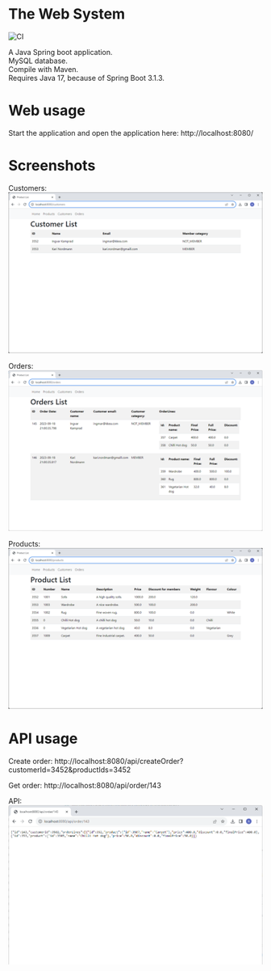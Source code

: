 The Web System
===================================
![CI](https://github.com/andreasrosdal/kristiansund/actions/workflows/ci.yml/badge.svg)

A Java Spring boot application.  
MySQL database.  
Compile with Maven.  
Requires Java 17, because of Spring Boot 3.1.3.

Web usage
========= 
Start the application and open the application here:
http://localhost:8080/

Screenshots
===========
Customers:
![Customers](customers.png "Customers")

Orders:
![Orders](orders.png "Orders")

Products:
![Products](products.png "Products")

API usage
=========

Create order:
http://localhost:8080/api/createOrder?customerId=3452&productIds=3452

Get order:
http://localhost:8080/api/order/143

API:
![Api](api.png "API")




